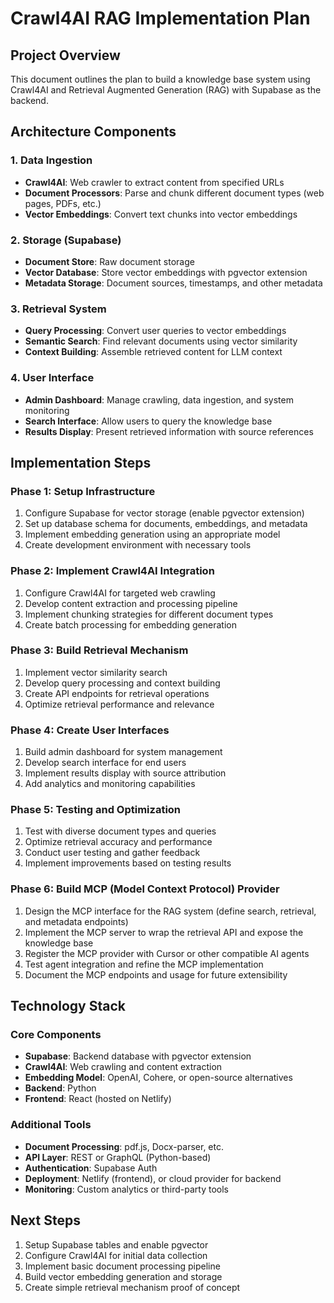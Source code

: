 # Crawl4AI RAG Implementation Plan

## Project Overview
This document outlines the plan to build a knowledge base system using Crawl4AI and Retrieval Augmented Generation (RAG) with Supabase as the backend.

## Architecture Components

### 1. Data Ingestion
- **Crawl4AI**: Web crawler to extract content from specified URLs
- **Document Processors**: Parse and chunk different document types (web pages, PDFs, etc.)
- **Vector Embeddings**: Convert text chunks into vector embeddings

### 2. Storage (Supabase)
- **Document Store**: Raw document storage
- **Vector Database**: Store vector embeddings with pgvector extension
- **Metadata Storage**: Document sources, timestamps, and other metadata

### 3. Retrieval System
- **Query Processing**: Convert user queries to vector embeddings
- **Semantic Search**: Find relevant documents using vector similarity
- **Context Building**: Assemble retrieved content for LLM context

### 4. User Interface
- **Admin Dashboard**: Manage crawling, data ingestion, and system monitoring
- **Search Interface**: Allow users to query the knowledge base
- **Results Display**: Present retrieved information with source references

## Implementation Steps

### Phase 1: Setup Infrastructure
1. Configure Supabase for vector storage (enable pgvector extension)
2. Set up database schema for documents, embeddings, and metadata
3. Implement embedding generation using an appropriate model
4. Create development environment with necessary tools

### Phase 2: Implement Crawl4AI Integration
1. Configure Crawl4AI for targeted web crawling
2. Develop content extraction and processing pipeline
3. Implement chunking strategies for different document types
4. Create batch processing for embedding generation

### Phase 3: Build Retrieval Mechanism
1. Implement vector similarity search
2. Develop query processing and context building
3. Create API endpoints for retrieval operations
4. Optimize retrieval performance and relevance

### Phase 4: Create User Interfaces
1. Build admin dashboard for system management
2. Develop search interface for end users
3. Implement results display with source attribution
4. Add analytics and monitoring capabilities

### Phase 5: Testing and Optimization
1. Test with diverse document types and queries
2. Optimize retrieval accuracy and performance
3. Conduct user testing and gather feedback
4. Implement improvements based on testing results

### Phase 6: Build MCP (Model Context Protocol) Provider
1. Design the MCP interface for the RAG system (define search, retrieval, and metadata endpoints)
2. Implement the MCP server to wrap the retrieval API and expose the knowledge base
3. Register the MCP provider with Cursor or other compatible AI agents
4. Test agent integration and refine the MCP implementation
5. Document the MCP endpoints and usage for future extensibility

## Technology Stack

### Core Components
- **Supabase**: Backend database with pgvector extension
- **Crawl4AI**: Web crawling and content extraction
- **Embedding Model**: OpenAI, Cohere, or open-source alternatives
- **Backend**: Python
- **Frontend**: React (hosted on Netlify)

### Additional Tools
- **Document Processing**: pdf.js, Docx-parser, etc.
- **API Layer**: REST or GraphQL (Python-based)
- **Authentication**: Supabase Auth
- **Deployment**: Netlify (frontend), or cloud provider for backend
- **Monitoring**: Custom analytics or third-party tools

## Next Steps
1. Setup Supabase tables and enable pgvector
2. Configure Crawl4AI for initial data collection
3. Implement basic document processing pipeline
4. Build vector embedding generation and storage
5. Create simple retrieval mechanism proof of concept 